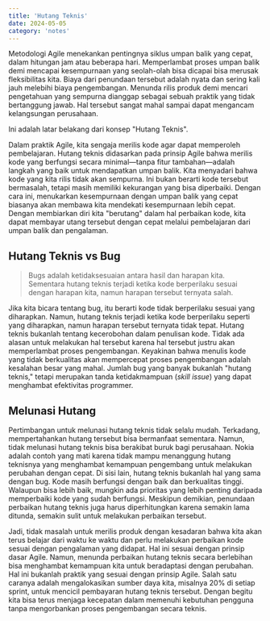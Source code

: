 ```yaml
---
title: 'Hutang Teknis'
date: 2024-05-05
category: 'notes'
---
```


Metodologi Agile menekankan pentingnya siklus umpan balik yang cepat, dalam hitungan jam atau beberapa hari. Memperlambat proses umpan balik demi mencapai kesempurnaan yang seolah-olah bisa dicapai bisa merusak fleksibilitas kita. Biaya dari penundaan tersebut adalah nyata dan sering kali jauh melebihi biaya pengembangan. Menunda rilis produk demi mencari pengetahuan yang sempurna dianggap sebagai sebuah praktik yang tidak bertanggung jawab. Hal tersebut sangat mahal sampai dapat mengancam kelangsungan perusahaan.

Ini adalah latar belakang dari konsep "Hutang Teknis".

Dalam praktik Agile, kita sengaja merilis kode agar dapat memperoleh pembelajaran. Hutang teknis didasarkan pada prinsip Agile bahwa merilis kode yang berfungsi secara minimal—tanpa fitur tambahan—adalah langkah yang baik untuk mendapatkan umpan balik. Kita menyadari bahwa kode yang kita rilis tidak akan sempurna. Ini bukan berarti kode tersebut bermasalah, tetapi masih memiliki kekurangan yang bisa diperbaiki. Dengan cara ini, menukarkan kesempurnaan dengan umpan balik yang cepat biasanya akan membawa kita mendekati kesempurnaan lebih cepat. Dengan membiarkan diri kita "berutang" dalam hal perbaikan kode, kita dapat membayar utang tersebut dengan cepat melalui pembelajaran dari umpan balik dan pengalaman. 

## Hutang Teknis vs Bug

> Bugs adalah ketidaksesuaian antara hasil dan harapan kita. Sementara hutang teknis terjadi ketika kode berperilaku sesuai dengan harapan kita, namun harapan tersebut ternyata salah. 

Jika kita bicara tentang bug, itu berarti kode tidak berperilaku sesuai yang diharapkan. Namun, hutang teknis terjadi ketika kode berperilaku seperti yang diharapkan, namun harapan tersebut ternyata tidak tepat. Hutang teknis bukanlah tentang kecerobohan dalam penulisan kode. Tidak ada alasan untuk melakukan hal tersebut karena hal tersebut justru akan memperlambat proses pengembangan. Keyakinan bahwa menulis kode yang tidak berkualitas akan mempercepat proses pengembangan adalah kesalahan besar yang mahal. Jumlah bug yang banyak bukanlah "hutang teknis," tetapi merupakan tanda ketidakmampuan (_skill issue_) yang dapat menghambat efektivitas programmer.

## Melunasi Hutang

Pertimbangan untuk melunasi hutang teknis tidak selalu mudah. Terkadang, mempertahankan hutang tersebut bisa bermanfaat sementara.
Namun, tidak melunasi hutang teknis bisa berakibat buruk bagi perusahaan. Nokia adalah contoh yang mati karena tidak mampu menanggung hutang teknisnya yang menghambat kemampuan pengembang untuk melakukan perubahan dengan cepat. Di sisi lain, hutang teknis bukanlah hal yang sama dengan bug. Kode masih berfungsi dengan baik dan berkualitas tinggi. Walaupun bisa lebih baik, mungkin ada prioritas yang lebih penting daripada memperbaiki kode yang sudah berfungsi. Meskipun demikian, penundaan perbaikan hutang teknis juga harus diperhitungkan karena semakin lama ditunda, semakin sulit untuk melakukan perbaikan tersebut.

Jadi, tidak masalah untuk merilis produk dengan kesadaran bahwa kita akan terus belajar dari waktu ke waktu dan perlu melakukan perbaikan kode sesuai dengan pengalaman yang didapat. Hal ini sesuai dengan prinsip dasar Agile. Namun, menunda perbaikan hutang teknis secara berlebihan bisa menghambat kemampuan kita untuk beradaptasi dengan perubahan. Hal ini bukanlah praktik yang sesuai dengan prinsip Agile. Salah satu caranya adalah mengalokasikan sumber daya kita, misalnya 20% di setiap sprint, untuk mencicil pembayaran hutang teknis tersebut. Dengan begitu kita bisa terus menjaga kecepatan dalam memenuhi kebutuhan pengguna tanpa mengorbankan proses pengembangan secara teknis.